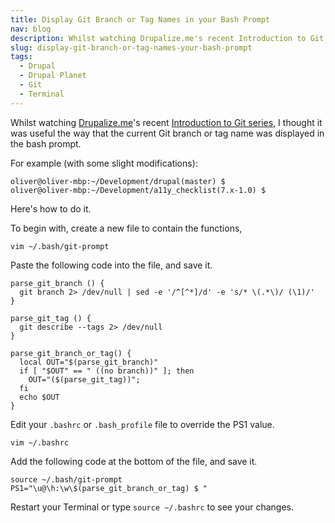 ```yaml
---
title: Display Git Branch or Tag Names in your Bash Prompt
nav: blog
description: Whilst watching Drupalize.me's recent Introduction to Git series, I thought it was useful the way that the current Git branch or tag name was displayed in the bash prompt. Here's how to do it.
slug: display-git-branch-or-tag-names-your-bash-prompt
tags:
  - Drupal
  - Drupal Planet
  - Git
  - Terminal
---
```

Whilst watching [Drupalize.me](http://drupalize.me "Drupalize.me")'s recent [Introduction to Git series](http://drupalize.me/series/introduction-git-series "Introduction to Git on Drupalize.me"), I thought it was useful the way that the current Git branch or tag name was displayed in the bash prompt.

For example (with some slight modifications):

~~~~
oliver@oliver-mbp:~/Development/drupal(master) $
oliver@oliver-mbp:~/Development/a11y_checklist(7.x-1.0) $
~~~~

Here's how to do it.

To begin with, create a new file to contain the functions,

    vim ~/.bash/git-prompt

Paste the following code into the file, and save it.

~~~~
parse_git_branch () {
  git branch 2> /dev/null | sed -e '/^[^*]/d' -e 's/* \(.*\)/ (\1)/'
}

parse_git_tag () {
  git describe --tags 2> /dev/null
}
 
parse_git_branch_or_tag() {
  local OUT="$(parse_git_branch)"
  if [ "$OUT" == " ((no branch))" ]; then
    OUT="($(parse_git_tag))";
  fi
  echo $OUT
}
~~~~

Edit your `.bashrc` or `.bash_profile` file to override the PS1 value.

    vim ~/.bashrc

Add  the following code at the bottom of the file, and save it.

~~~~
source ~/.bash/git-prompt
PS1="\u@\h:\w\$(parse_git_branch_or_tag) $ "
~~~~

Restart your Terminal or type `source ~/.bashrc` to see your changes.